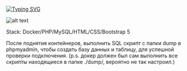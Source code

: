 [![Typing SVG](https://readme-typing-svg.herokuapp.com?font=Fira+Code&size=30&duration=3500&pause=1000&center=%D0%BB%D0%BE%D0%B6%D1%8C&vCenter=%D0%BB%D0%BE%D0%B6%D1%8C&width=435&lines=Preview+image)](https://git.io/typing-svg)

![alt text](https://github.com/saber1in/PortfolioSite/blob/main/preview/preview.png?raw=true)


Stack: Docker/PHP/MySQL/HTML/CSS/Bootstrap 5

После поднятия контейнеров, выполнить SQL скрипт с папки dump в phpmyadmin, чтобы создать базу данных и таблицу, для успешной проверки подключения. (p.s. докер должен был сам выполнить все скрипты находящиеся в папке ./dump/, вероятно не так настроил.)
